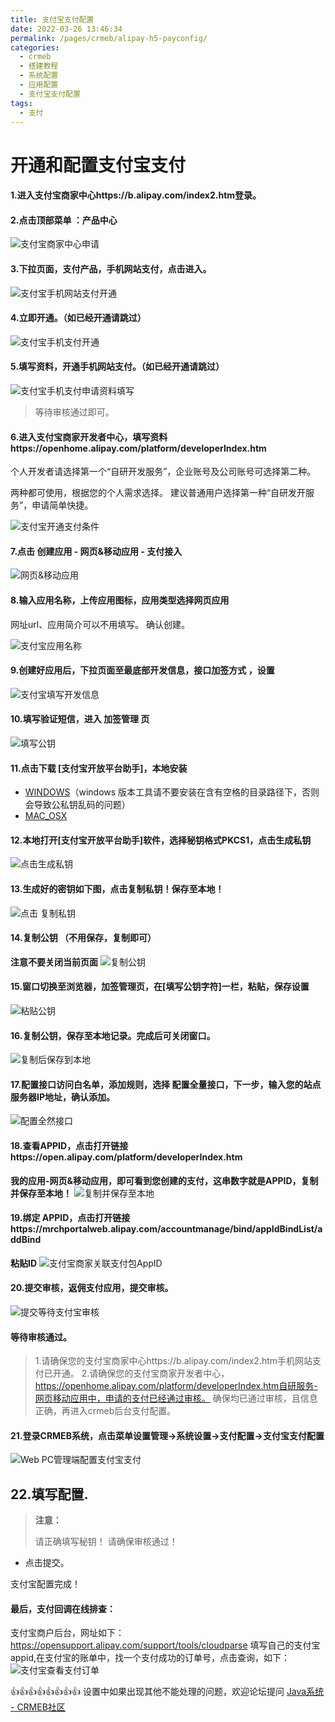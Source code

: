 ```yaml
---
title: 支付宝支付配置
date: 2022-03-26 13:46:34
permalink: /pages/crmeb/alipay-h5-payconfig/
categories:
  - crmeb
  - 搭建教程
  - 系统配置
  - 应用配置
  - 支付宝支付配置
tags:
  - 支付
---
```

# 开通和配置支付宝支付

#### 1.进入支付宝商家中心https://b.alipay.com/index2.htm登录。

#### 2.点击顶部菜单 ：产品中心

![支付宝商家中心申请](https://cdn.jsdelivr.net/gh/xbdazz/mypic/img/202203301415999.png)

#### 3.下拉页面，支付产品，手机网站支付，点击进入。

![支付宝手机网站支付开通](https://cdn.jsdelivr.net/gh/xbdazz/mypic/img/202203301541620.png)

#### 4.立即开通。（如已经开通请跳过）

![支付宝手机支付开通](https://cdn.jsdelivr.net/gh/xbdazz/mypic/img/202203301544160.png)

#### 5.填写资料，开通手机网站支付。（如已经开通请跳过）

![支付宝手机支付申请资料填写](https://cdn.jsdelivr.net/gh/xbdazz/mypic/img/202203301545791.png)

> 等待审核通过即可。

#### 6.进入支付宝商家开发者中心，填写资料https://openhome.alipay.com/platform/developerIndex.htm

个人开发者请选择第一个“自研开发服务”，企业账号及公司账号可选择第二种。

两种都可使用，根据您的个人需求选择。
建议普通用户选择第一种“自研发开服务”，申请简单快捷。

![支付宝开通支付条件](https://cdn.jsdelivr.net/gh/xbdazz/mypic/img/202203301546361.png)

#### 7.点击 创建应用 - 网页&移动应用 - 支付接入

![ 网页&移动应用 ](https://cdn.jsdelivr.net/gh/xbdazz/mypic/img/202203301548172.png)

#### 8.输入应用名称，上传应用图标，应用类型选择网页应用

网址url、应用简介可以不用填写。
确认创建。

![支付宝应用名称](https://cdn.jsdelivr.net/gh/xbdazz/mypic/img/202203301549313.png)

#### 9.创建好应用后，下拉页面至最底部开发信息，接口加签方式 ，设置

![支付宝填写开发信息](https://cdn.jsdelivr.net/gh/xbdazz/mypic/img/202203301550237.png)

#### 10.填写验证短信，进入 加签管理 页

![填写公钥](https://cdn.jsdelivr.net/gh/xbdazz/mypic/img/202203301550419.png)

#### 11.点击下载 [支付宝开放平台助手]，本地安装

- [WINDOWS](https://ideservice.alipay.com/ide/getPluginUrl.htm?clientType=assistant&platform=win&channelType=WEB)（windows 版本工具请不要安装在含有空格的目录路径下，否则会导致公私钥乱码的问题）
- [MAC_OSX](https://ideservice.alipay.com/ide/getPluginUrl.htm?clientType=assistant&platform=mac&channelType=WEB)

#### 12.本地打开[支付宝开放平台助手]软件，选择秘钥格式PKCS1，点击生成私钥

![点击生成私钥](https://cdn.jsdelivr.net/gh/xbdazz/mypic/img/202203301551139.png)

#### 13.生成好的密钥如下图，点击**复制私钥！保存至本地**！

![点击 复制私钥](https://cdn.jsdelivr.net/gh/xbdazz/mypic/img/202203301551869.png)

#### 14.复制公钥 （不用保存，复制即可）

**注意不要关闭当前页面**
![复制公钥 ](https://cdn.jsdelivr.net/gh/xbdazz/mypic/img/202203301552481.png)

#### 15.窗口切换至浏览器，加签管理页，在[填写公钥字符]一栏，粘贴，保存设置

![粘贴公钥](https://cdn.jsdelivr.net/gh/xbdazz/mypic/img/202203301553847.png)

#### 16.**复制公钥，保存至本地**记录。完成后可关闭窗口。

![复制后保存到本地](https://cdn.jsdelivr.net/gh/xbdazz/mypic/img/202203301553202.png)

#### 17.配置接口访问白名单，添加规则，选择 配置全量接口，下一步，输入您的站点服务器IP地址，确认添加。

![配置全然接口](https://cdn.jsdelivr.net/gh/xbdazz/mypic/img/202203301554596.png)

#### 18.查看APPID，点击打开链接https://open.alipay.com/platform/developerIndex.htm

**我的应用-网页&移动应用，即可看到您创建的支付，这串数字就是APPID，复制并保存至本地！**
![复制并保存至本地](https://cdn.jsdelivr.net/gh/xbdazz/mypic/img/202203301554696.png)

#### 19.绑定 APPID，点击打开链接https://mrchportalweb.alipay.com/accountmanage/bind/appIdBindList/addBind

**粘贴ID**
![支付宝商家关联支付包AppID](https://cdn.jsdelivr.net/gh/xbdazz/mypic/img/202203301736450.png)

#### 20.提交审核，返佣支付应用，提交审核。

![提交等待支付宝审核](https://cdn.jsdelivr.net/gh/xbdazz/mypic/img/202203301737955.png)

#### 等待审核通过。

> 1.请确保您的支付宝商家中心https://b.alipay.com/index2.htm手机网站支付已开通。
> 2.请确保您的支付宝商家开发者中心，https://openhome.alipay.com/platform/developerIndex.htm自研服务-网页移动应用中，申请的支付已经通过审核。
> 确保均已通过审核，且信息正确，再进入crmeb后台支付配置。

#### 21.登录CRMEB系统，点击菜单**设置管理→系统设置→支付配置→支付宝支付配置**

![Web PC管理端配置支付宝支付](https://cdn.jsdelivr.net/gh/xbdazz/mypic/img/202203301741617.png)

## 22.填写配置.

> **注意：**
>
> 请正确填写秘钥！
> 请确保审核通过！

- 点击提交。

支付宝配置完成！

#### 最后，支付回调在线排查：

支付宝商户后台，网址如下：
https://opensupport.alipay.com/support/tools/cloudparse
填写自己的支付宝appid,在支付宝的账单中，找一个支付成功的订单号，点击查询，如下：
![支付宝查看支付订单](https://cdn.jsdelivr.net/gh/xbdazz/mypic/img/202203301743976.png)

👍👍👍👍👍👍👍👍 设置中如果出现其他不能处理的问题，欢迎论坛提问 [Java系统 - CRMEB社区](https://q.crmeb.com/?categoryId=122&sequence=0)